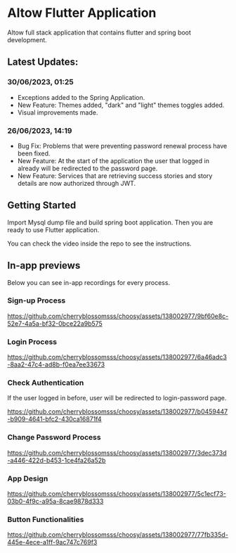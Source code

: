 # Altow Flutter Application

Altow full stack application that contains flutter and spring boot development.


## Latest Updates:

### 30/06/2023, 01:25

* Exceptions added to the Spring Application.
* New Feature: Themes added, "dark" and "light" themes toggles added.
* Visual improvements made. 

### 26/06/2023, 14:19  

* Bug Fix: Problems that were preventing password renewal process have been fixed.
* New Feature: At the start of the application the user that logged in already will be redirected to the password page.
* New Feature: Services that are retrieving success stories and story details are now authorized through JWT. 


## Getting Started

Import Mysql dump file and build spring boot application. Then you are ready to use Flutter application.

You can check the video inside the repo to see the instructions. 

## In-app previews
Below you can see in-app recordings for every process.

### Sign-up Process

https://github.com/cherryblossomsss/choosy/assets/138002977/9bf60e8c-52e7-4a5a-bf32-0bce22a9b575

### Login Process

https://github.com/cherryblossomsss/choosy/assets/138002977/6a46adc3-8aa2-47c4-ad8b-f0ea7ee33673

### Check Authentication
If the user logged in before, user will be redirected to login-password page. 

https://github.com/cherryblossomsss/choosy/assets/138002977/b0459447-b909-4641-bfc2-430ca16871f4


### Change Password Process


https://github.com/cherryblossomsss/choosy/assets/138002977/3dec373d-a446-422d-b453-1ce4fa26a52b


### App Design


https://github.com/cherryblossomsss/choosy/assets/138002977/5c1ecf73-03b0-4f9c-a95a-8cae9878d333


### Button Functionalities


https://github.com/cherryblossomsss/choosy/assets/138002977/77fb335d-445e-4ece-a1ff-9ac747c769f3

